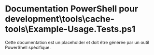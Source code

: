# Documentation PowerShell pour development\tools\cache-tools\Example-Usage.Tests.ps1

Cette documentation est un placeholder et doit être générée par un outil PowerShell spécifique.

